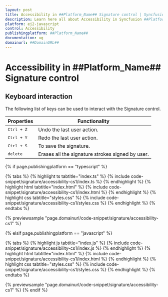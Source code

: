 ```yaml
---
layout: post
title: Accessibility in ##Platform_Name## Signature control | Syncfusion
description: Learn here all about Accessibility in Syncfusion ##Platform_Name## Signature control of Syncfusion Essential JS 2 and more.
platform: ej2-javascript
control: Accessibility 
publishingplatform: ##Platform_Name##
documentation: ug
domainurl: ##DomainURL##
---
```


# Accessibility in ##Platform_Name## Signature control

## Keyboard interaction

The following list of keys can be used to interact with the Signature control.

| **Properties** | **Functionality** |
| --- | --- |
| <kbd>Ctrl + Z</kbd>  | Undo the last user action. |
| <kbd>Ctrl + Y</kbd>  | Redo the last user action. |
| <kbd>Ctrl + S</kbd>  | To save the signature. |
| <kbd>delete</kbd>  | Erases all the signature strokes signed by user. |

{% if page.publishingplatform == "typescript" %}

 {% tabs %}
{% highlight ts tabtitle="index.ts" %}
{% include code-snippet/signature/accessibility-cs1/index.ts %}
{% endhighlight %}
{% highlight html tabtitle="index.html" %}
{% include code-snippet/signature/accessibility-cs1/index.html %}
{% endhighlight %}
{% highlight css tabtitle="styles.css" %}
{% include code-snippet/signature/accessibility-cs1/styles.css %}
{% endhighlight %}
{% endtabs %}
        
{% previewsample "page.domainurl/code-snippet/signature/accessibility-cs1" %}

{% elsif page.publishingplatform == "javascript" %}

{% tabs %}
{% highlight js tabtitle="index.js" %}
{% include code-snippet/signature/accessibility-cs1/index.js %}
{% endhighlight %}
{% highlight html tabtitle="index.html" %}
{% include code-snippet/signature/accessibility-cs1/index.html %}
{% endhighlight %}
{% highlight css tabtitle="styles.css" %}
{% include code-snippet/signature/accessibility-cs1/styles.css %}
{% endhighlight %}
{% endtabs %}

{% previewsample "page.domainurl/code-snippet/signature/accessibility-cs1" %}
{% endif %}